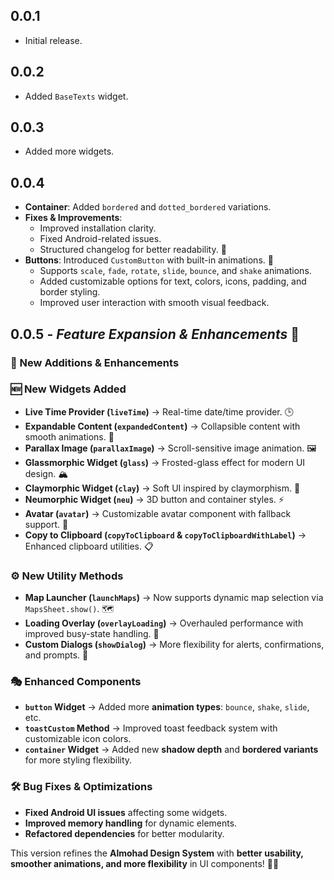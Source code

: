 ## 0.0.1

- Initial release.

## 0.0.2

- Added `BaseTexts` widget.

## 0.0.3

- Added more widgets.

## 0.0.4

- **Container**: Added `bordered` and `dotted_bordered` variations.
- **Fixes & Improvements**:
  - Improved installation clarity.
  - Fixed Android-related issues.
  - Structured changelog for better readability. 🚀
- **Buttons**: Introduced `CustomButton` with built-in animations. 🎉
  - Supports `scale`, `fade`, `rotate`, `slide`, `bounce`, and `shake` animations.
  - Added customizable options for text, colors, icons, padding, and border styling.
  - Improved user interaction with smooth visual feedback.

## 0.0.5 - _Feature Expansion & Enhancements_ 🎉

### **🚀 New Additions & Enhancements**

### 🆕 **New Widgets Added**

- **Live Time Provider (`liveTime`)** → Real-time date/time provider. 🕒
- **Expandable Content (`expandedContent`)** → Collapsible content with smooth animations. 🔄
- **Parallax Image (`parallaxImage`)** → Scroll-sensitive image animation. 🖼️
- **Glassmorphic Widget (`glass`)** → Frosted-glass effect for modern UI design. 🏔️
- **Claymorphic Widget (`clay`)** → Soft UI inspired by claymorphism. 🌙
- **Neumorphic Widget (`neu`)** → 3D button and container styles. ⚡
- **Avatar (`avatar`)** → Customizable avatar component with fallback support. 👤
- **Copy to Clipboard (`copyToClipboard` & `copyToClipboardWithLabel`)** → Enhanced clipboard utilities. 📋

### ⚙ **New Utility Methods**

- **Map Launcher (`launchMaps`)** → Now supports dynamic map selection via `MapsSheet.show()`. 🗺️
- **Loading Overlay (`overlayLoading`)** → Overhauled performance with improved busy-state handling. 🔄
- **Custom Dialogs (`showDialog`)** → More flexibility for alerts, confirmations, and prompts. 💬

### 🎭 **Enhanced Components**

- **`button` Widget** → Added more **animation types**: `bounce`, `shake`, `slide`, etc.
- **`toastCustom` Method** → Improved toast feedback system with customizable icon colors.
- **`container` Widget** → Added new **shadow depth** and **bordered variants** for more styling flexibility.

### 🛠 **Bug Fixes & Optimizations**

- **Fixed Android UI issues** affecting some widgets.
- **Improved memory handling** for dynamic elements.
- **Refactored dependencies** for better modularity.

This version refines the **Almohad Design System** with **better usability, smoother animations, and more flexibility** in UI components! 🎨🔥
